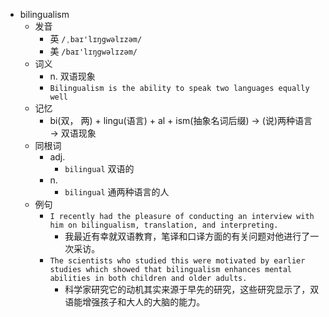 - bilingualism
  - 发音
    - 英 `/ˌbaɪ'lɪŋgwəlɪzəm/`
    - 美 `/baɪ'lɪŋgwəlɪzəm/`
  - 词义
    - n. 双语现象
    - `Bilingualism is the ability to speak two languages equally well`
  - 记忆
    - bi(双， 两) + lingu(语言) + al + ism(抽象名词后缀) → (说)两种语言 → 双语现象
  - 同根词
    - adj.
      - `bilingual` 双语的
    - n.
      - `bilingual` 通两种语言的人
  - 例句
    - `I recently had the pleasure of conducting an interview with him on bilingualism, translation, and interpreting.`
      - 我最近有幸就双语教育，笔译和口译方面的有关问题对他进行了一次采访。
    - `The scientists who studied this were motivated by earlier studies which showed that bilingualism enhances mental abilities in both children and older adults.`
      - 科学家研究它的动机其实来源于早先的研究，这些研究显示了，双语能增强孩子和大人的大脑的能力。

